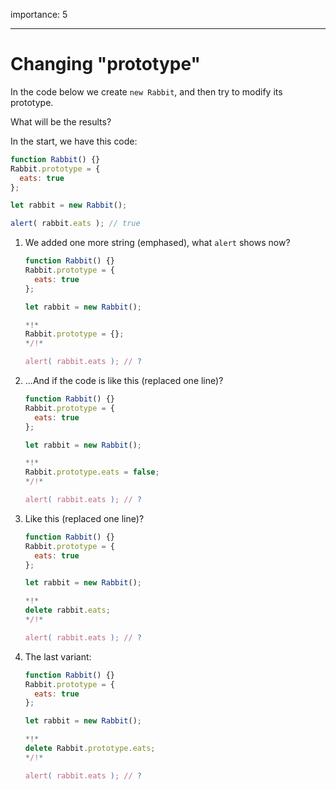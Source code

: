 importance: 5

---

# Changing "prototype"

In the code below we create `new Rabbit`, and then try to modify its prototype.

What will be the results?

In the start, we have this code:

```js run
function Rabbit() {}
Rabbit.prototype = {
  eats: true
};

let rabbit = new Rabbit();

alert( rabbit.eats ); // true
```


1. We added one more string (emphased), what `alert` shows now?

    ```js
    function Rabbit() {}
    Rabbit.prototype = {
      eats: true
    };

    let rabbit = new Rabbit();

    *!*
    Rabbit.prototype = {};
    */!*

    alert( rabbit.eats ); // ?
    ```

2. ...And if the code is like this (replaced one line)?

    ```js
    function Rabbit() {}
    Rabbit.prototype = {
      eats: true
    };

    let rabbit = new Rabbit();

    *!*
    Rabbit.prototype.eats = false;
    */!*

    alert( rabbit.eats ); // ?
    ```

3. Like this (replaced one line)?

    ```js
    function Rabbit() {}
    Rabbit.prototype = {
      eats: true
    };

    let rabbit = new Rabbit();

    *!*
    delete rabbit.eats; 
    */!*

    alert( rabbit.eats ); // ?
    ```

4. The last variant:

    ```js
    function Rabbit() {}
    Rabbit.prototype = {
      eats: true
    };

    let rabbit = new Rabbit();

    *!*
    delete Rabbit.prototype.eats; 
    */!*

    alert( rabbit.eats ); // ?
    ```


